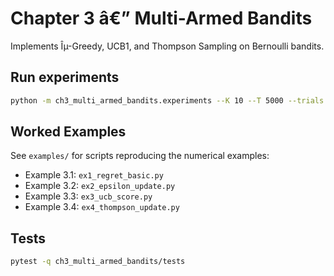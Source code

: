 ﻿# Chapter 3 â€” Multi-Armed Bandits

Implements Îµ-Greedy, UCB1, and Thompson Sampling on Bernoulli bandits.

## Run experiments
```bash
python -m ch3_multi_armed_bandits.experiments --K 10 --T 5000 --trials 50 --eps 0.1 --c 1.0
```

## Worked Examples
See `examples/` for scripts reproducing the numerical examples:
- Example 3.1: `ex1_regret_basic.py`
- Example 3.2: `ex2_epsilon_update.py`
- Example 3.3: `ex3_ucb_score.py`
- Example 3.4: `ex4_thompson_update.py`

## Tests
```bash
pytest -q ch3_multi_armed_bandits/tests
```

